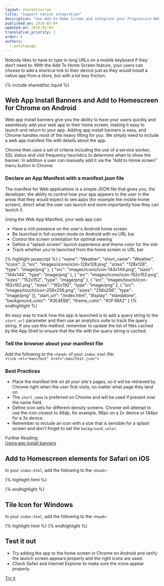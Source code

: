 ```yaml
---
layout: shared/narrow
title: "Support native integration"
description: "Use Add to Home Screen and integrate your Progressive Web App with the native platform."
published_on: 2016-02-04
updated_on: 2016-02-04
translation_priority: 1
order: 6
authors:
  - petelepage
---
```


<p class="intro">
Nobody likes to have to type in long URLs on a mobile keyboard if they 
don’t need to. With the Add To Home Screen feature, your users can choose to 
add a shortcut link to their device just as they would install a native app 
from a store, but with a lot less friction.
</p>

{% include shared/toc.liquid %}

## Web App Install Banners and Add to Homescreen for Chrome on Android

Web app install banners give you the ability to have your users quickly and 
seamlessly add your web app to their home screen, making it easy to launch and 
return to your app.  Adding app install banners is easy, and Chrome handles most 
of the heavy lifting for you. We simply need to include a web app manifest file 
with details about the app.

Chrome then uses a set of criteria including the use of a service worker, SSL 
status and visit frequency heuristics to determine when to show the banner. In 
addition a user can manually add it via the "Add to Home screen" menu button in 
Chrome.

### Declare an App Manifest with a manifest.json file

The manifest for Web applications is a simple JSON file that gives you, the 
developer, the ability to control how your app appears to the user in the areas 
that they would expect to see apps (for example the mobile home screen), direct 
what the user can launch and more importantly how they can launch it.

Using the Web App Manifest, your web app can:

* Have a rich presence on the user's Android home screen
* Be launched in full-screen mode on Android with no URL bar
* Control the screen orientation for optimal viewing
* Define a "splash screen" launch experience and theme color for the site
* Track whether you're launched from the home screen or URL bar

{% highlight javascript %}
{
  "name": "Weather",
  "short_name": "Weather",
  "icons": [{
    "src": "images/icons/icon-128x128.png",
      "sizes": "128x128",
      "type": "image/png"
    }, {
      "src": "images/icons/icon-144x144.png",
      "sizes": "144x144",
      "type": "image/png"
    }, {
      "src": "images/icons/icon-152x152.png",
      "sizes": "152x152",
      "type": "image/png"
    }, {
      "src": "images/touch/icon-192x192.png",
      "sizes": "192x192",
      "type": "image/png"
    }, {
      "src": "images/touch/icon-256x256.png",
      "sizes": "256x256",
      "type": "image/png"
    }],
  "start_url": "/index.html",
  "display": "standalone",
  "background_color": "#3E4EB8",
  "theme_color": "#2F3BA2"
}
{% endhighlight %}

An easy way to track how the app is launched is to add a query string to the 
`start_url` parameter and then use an analytics suite to track the query string. 
If you use this method, remember to update the list of files cached by the App 
Shell to ensure that the file with the query string is cached.

### Tell the browser about your manifest file

Add the following to the `<head>` of your `index.html` file:  
`<link rel="manifest" href="/manifest.json">`

### Best Practices

* Place the manifest link on all your site's pages, so it will be retrieved by 
  Chrome right when the user first visits, no matter what page they land on.
* The `short_name` is preferred on Chrome and will be used if present over the 
  name field.
* Define icon sets for different density screens. Chrome will attempt to use the 
  icon closest to 48dp, for example, 96px on a 2x device or 144px for a 3x 
  device. 
* Remember to include an icon with a size that is sensible for a splash screen 
  and don't forget to set the `background_color`.

Further Reading:  
[Using app install 
banners](https://developers.google.com/web/fundamentals/engage-and-retain/simplified-app-installs/)

## Add to Homescreen elements for Safari on iOS

In your `index.html`, add the following to the `<head>`:

{% highlight html %}
<!-- Add to homescreen for Safari on iOS -->
<meta name="apple-mobile-web-app-capable" content="yes">
<meta name="apple-mobile-web-app-status-bar-style" content="black">
<meta name="apple-mobile-web-app-title" content="Weather PWA">
<link rel="apple-touch-icon" href="images/icons/icon-152x152.png">
{% endhighlight %}

## Tile Icon for Windows

In your `index.html`, add the following to the `<head>`:

{% highlight html %}
<meta name="msapplication-TileImage" content="images/icons/icon-144x144.png">
<meta name="msapplication-TileColor" content="#2F3BA2">
{% endhighlight %}

## Test it out

* Try adding the app to the home screen in Chrome on Android and verify the
launch screen appears properly and the right icons are used.
* Check Safari and Internet Explorer to make sure the icons appear properly.

<a href="https://weather-pwa-sample.firebaseapp.com/step-07/" class="mdl-button mdl-js-button mdl-button--raised mdl-button--colored">Try it</a>

